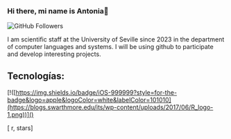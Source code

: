 ### Hi there, mi name is Antonia👋

![GitHub Followers](https://img.shields.io/github/followers/CHECA3?style=social)



I am scientific staff at the University of Seville since 2023 in the department of computer languages and systems.
I will be using github to participate and develop interesting projects.

## Tecnologías:

[!([https://img.shields.io/badge/iOS-999999?style=for-the-badge&logo=apple&logoColor=white&labelColor=101010](https://blogs.swarthmore.edu/its/wp-content/uploads/2017/06/R_logo-1.png))]()

[ r, stars]

<!--
**CHECA3/CHECA3** is a ✨ _special_ ✨ repository because its `README.md` (this file) appears on your GitHub profile.

Here are some ideas to get you started:

- 🔭 I’m currently working on ...
- 🌱 I’m currently learning ...
- 👯 I’m looking to collaborate on ...
- 🤔 I’m looking for help with ...
- 💬 Ask me about ...
- 📫 How to reach me: ...
- 😄 Pronouns: ...
- ⚡ Fun fact: ...
-->
